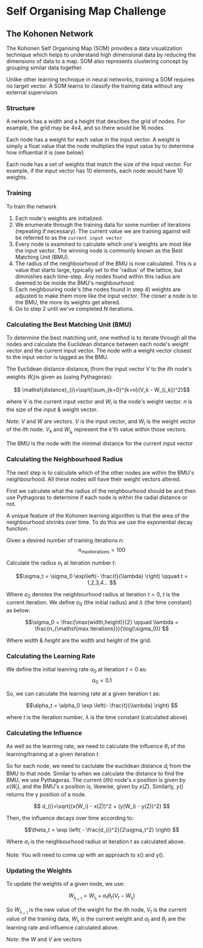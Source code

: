# Self Organising Map Challenge

## The Kohonen Network

The Kohonen Self Organising Map (SOM) provides a data visualization technique which helps to understand high dimensional data by reducing the dimensions of data to a map. SOM also represents clustering concept by grouping similar data together.

Unlike other learning technique in neural networks, training a SOM requires no target vector. A SOM learns to classify the training data without any external supervision.

### Structure
A network has a width and a height that descibes the grid of nodes.  For example, the grid may be 4x4, and so there would be 16 nodes.

Each node has a weight for each value in the input vector.  A weight is simply a float value that the node multiplies the input value by to determine how influential it is (see below)

Each node has a set of weights that match the size of the input vector.  For example, if the input vector has 10 elements, each node would have 10 weights.

### Training 
To train the network

1. Each node's weights are initialized.
2. We enumerate through the training data for some number of iterations (repeating if necessary).  The current value we are training against will be referred to as the `current input vector`
3. Every node is examined to calculate which one's weights are most like the input vector. The winning node is commonly known as the Best Matching Unit (BMU).
4. The radius of the neighbourhood of the BMU is now calculated. This is a value that starts large, typically set to the 'radius' of the lattice,  but diminishes each time-step. Any nodes found within this radius are deemed to be inside the BMU's neighbourhood.
5. Each neighbouring node's (the nodes found in step 4) weights are adjusted to make them more like the input vector. The closer a node is to the BMU, the more its weights get altered.
6. Go to step 2 until we've completed N iterations.
    

### Calculating the Best Matching Unit (BMU)

To determine the best matching unit, one method is to iterate through all the nodes and calculate the Euclidean distance between each node's weight vector and the current input vector. The node with a weight vector closest to the input vector is tagged as the BMU.

The Euclidean distance $\mathsf{distance}_{i}$ (from the input vector $V$ to the $i$th node's weights $W_i$)is given as (using Pythagoras):

$$ \mathsf{distance}_{i}=\sqrt{\sum_{k=0}^{k=n}(V_k - W_{i_k})^2}$$

where V is the current input vector and $W_i$ is the node's weight vector.  $n$ is the size of the input & weight vector.

*Note*: $V$ and $W$ are vectors.  $V$ is the input vector, and $W_i$ is the weight vector of the $i$th node.  $V_k$ and $W_{i_k}$ represent the $k$'th value within those vectors.  

The BMU is the node with the minimal distance for the current input vector

### Calculating the Neighbourhood Radius

The next step is to calculate which of the other nodes are within the BMU's neighbourhood. All these nodes will have their weight vectors altered.

First we calculate what the radius of the neighbourhood should be and then use Pythagoras to determine if each node is within the radial distance or not.

A unique feature of the Kohonen learning algorithm is that the area of the neighbourhood shrinks over time. To do this we use the exponential decay function:

Given a desired number of training iterations $n$:
$$n_{\mathsf{max iterations}} = 100$$

Calculate the radius $\sigma_t$ at iteration number $t$:

$$\sigma_t = \sigma_0 \exp\left(- \frac{t}{\lambda} \right) \qquad t = 1,2,3,4... $$

Where $\sigma_0$ denotes the neighbourhood radius at iteration $t=0$, $t$ is the current iteration. We define $\sigma_0$ (the initial radius) and $\lambda$ (the time constant) as below:

$$\sigma_0 = \frac{\max(width,height)}{2} \qquad \lambda = \frac{n_{\mathsf{max iterations}}}{\log(\sigma_0)} $$

Where $width$ & $height$ are the width and height of the grid.

### Calculating the Learning Rate

We define the initial leanring rate $\alpha_0$ at iteration $t = 0$ as:
$$\alpha_0 = 0.1$$

So, we can calculate the learning rate at a given iteration t as:

$$\alpha_t = \alpha_0 \exp \left(- \frac{t}{\lambda} \right) $$

where $t$ is the iteration number, $\lambda$ is the time constant (calculated above)
        
### Calculating the Influence

As well as the learning rate, we need to calculate the influence $\theta_t$ of the learning/training at a given iteration $t$.  

So for each node, we need to caclulate the euclidean distance $d_i$ from the BMU to that node.  Similar to when we calculate the distance to find the BMU, we use Pythagoras.  The current ($i$th) node's x position is given by $x(W_i)$, and the BMU's x position is, likewise, given by $x(Z)$.  Similarly, $y()$ returns the y position of a node.

$$ d_{i}=\sqrt{(x(W_i) - x(Z))^2 + (y(W_i) - y(Z))^2} $$

Then, the influence decays over time according to:

$$\theta_t = \exp \left( - \frac{d_{i}^2}{2\sigma_t^2} \right) $$

Where $\sigma_t$ is the neighbourhood radius at iteration $t$ as calculated above. 

Note: You will need to come up with an approach to x() and y().


### Updating the Weights

To update the weights of a given node, we use:

$$W_{i_{t+1}} = W_{i_t} + \alpha_t \theta_t (V_t - W_{i_t})$$
        
So $W_{i_{t+1}}$ is the new value of the weight for the $i$th node, $V_t$ is the current value of the training data, $W_{i_t}$ is the current weight and $\alpha_t$ and $\theta_t$ are the learning rate and influence calculated above.

*Note*: the $W$ and $V$ are vectors 